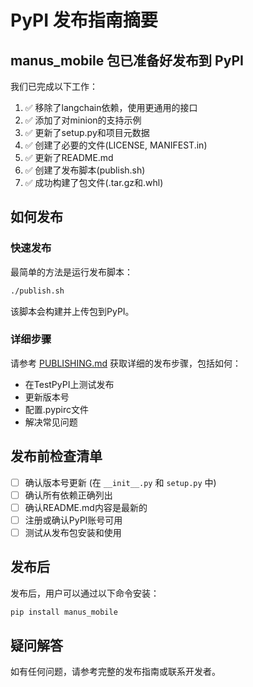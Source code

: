 # PyPI 发布指南摘要

## manus_mobile 包已准备好发布到 PyPI

我们已完成以下工作：

1. ✅ 移除了langchain依赖，使用更通用的接口
2. ✅ 添加了对minion的支持示例
3. ✅ 更新了setup.py和项目元数据
4. ✅ 创建了必要的文件(LICENSE, MANIFEST.in)
5. ✅ 更新了README.md
6. ✅ 创建了发布脚本(publish.sh)
7. ✅ 成功构建了包文件(.tar.gz和.whl)

## 如何发布

### 快速发布

最简单的方法是运行发布脚本：

```bash
./publish.sh
```

该脚本会构建并上传包到PyPI。

### 详细步骤

请参考 [PUBLISHING.md](PUBLISHING.md) 获取详细的发布步骤，包括如何：

- 在TestPyPI上测试发布
- 更新版本号
- 配置.pypirc文件
- 解决常见问题

## 发布前检查清单

- [ ] 确认版本号更新 (在 `__init__.py` 和 `setup.py` 中)
- [ ] 确认所有依赖正确列出
- [ ] 确认README.md内容是最新的
- [ ] 注册或确认PyPI账号可用
- [ ] 测试从发布包安装和使用

## 发布后

发布后，用户可以通过以下命令安装：

```bash
pip install manus_mobile
```

## 疑问解答

如有任何问题，请参考完整的发布指南或联系开发者。 